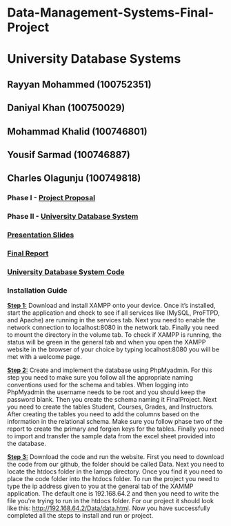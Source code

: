 # Data-Management-Systems-Final-Project
# University Database Systems
## Rayyan Mohammed (100752351)
## Daniyal Khan (100750029)
## Mohammad Khalid (100746801)
## Yousif Sarmad (100746887)
## Charles Olagunju (100749818)
### Phase I - [Project Proposal](https://github.com/Rayyan1023/Data-Management-Systems-Final-Project/blob/main/Project%20Proposal.pdf)
### Phase II - [University Database System](https://github.com/Rayyan1023/Data-Management-Systems-Final-Project/blob/main/Project%20Phase%20II%20-%20University%20Database%20System.pdf)
### [Presentation Slides](https://github.com/Rayyan1023/Data-Management-Systems-Final-Project/blob/main/University%20Database%20System%20-%20Presentation%20Slides.pdf)
### [Final Report](https://github.com/Rayyan1023/Data-Management-Systems-Final-Project/blob/main/Final%20Report%20Data%20Management%20Systems.pdf)
### [University Database System Code](https://github.com/Rayyan1023/Data-Management-Systems-Final-Project/blob/main/Data.zip)
### Installation Guide
[**Step 1:**](https://github.com/Rayyan1023/Data-Management-Systems-Final-Project/tree/main/Installation%20Guide%20Screenshots/Step%201:) Download and install XAMPP onto your device. Once it’s installed, start the application and check to see if all services like (MySQL, ProFTPD, and Apache) are running in the services tab. Next you need to enable the network connection to localhost:8080 in the network tab. Finally you need to mount the directory in the volume tab. To check if XAMPP is running, the status will be green in the general tab and when you open the XAMPP website in the browser of your choice by typing localhost:8080 you will be met with a welcome page.  

[**Step 2:**](https://github.com/Rayyan1023/Data-Management-Systems-Final-Project/tree/main/Installation%20Guide%20Screenshots/Step%202:) Create and implement the database using PhpMyadmin. For this step you need to make sure you follow all the appropriate naming conventions used for the schema and tables. When logging into PhpMyadmin the username needs to be root and you should keep the password blank. Then you create the schema naming it FinalProject. Next you need to create the tables Student, Courses, Grades, and Instructors. After creating the tables you need to add the columns based on the information in the relational schema. Make sure you follow phase two of the report to create the primary and forgien keys for the tables. Finally you need to import and transfer the sample data from the excel sheet provided into the database. 

[**Step 3:**](https://github.com/Rayyan1023/Data-Management-Systems-Final-Project/tree/main/Installation%20Guide%20Screenshots/Step%203:) Download the code and run the website. First you need to download the code from our github, the folder should be called Data. Next you need to locate the htdocs folder in the Iampp directory. Once you find it you need to place the code folder into the htdocs folder. To run the project you need to type the ip address given to you at the general tab of the XAMMP application. The default one is 192.168.64.2 and then you need to write the file you're trying to run in the htdocs folder. For our project it should look like this: http://192.168.64.2/Data/data.html. Now you have successfully completed all the steps to install and run or project.  


 


